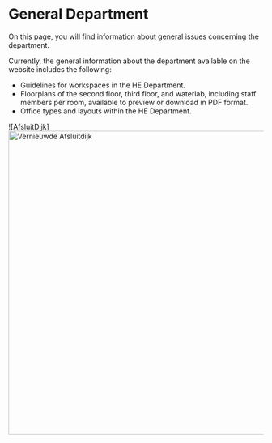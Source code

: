 # General Department

On this page, you will find information about general issues concerning the department.

Currently, the general information about the department available on the website includes the following:
- Guidelines for workspaces in the HE Department.
- Floorplans of the second floor, third floor, and waterlab, including staff members per room, available to preview or download in PDF format.
- Office types and layouts within the HE Department.

![AfsluitDijk] <img src="book/figures/Vernieuwde%20Afsluitdijk%20vanaf%20kruin%20IMG_E8923.JPG" alt="Vernieuwde Afsluitdijk" width="600">







